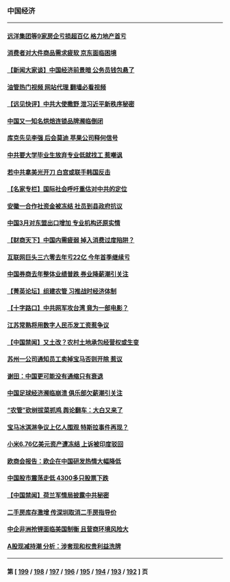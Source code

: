 ### 中国经济
---
#### [远洋集团等9家房企亏损超百亿 格力地产首亏](../../pages/ncid283/n13980901.md?04250845) 
#### [消费者对大件商品需求疲软 京东面临困境](../../pages/ncid283/n13980803.md?04250845) 
#### [【新闻大家谈】中国经济前景暗 公务员钱包悬了](../../pages/ncid283/n13980622.md?04250845) 
#### [油管热门视频 网站代理 翻墙必看视频](http://138.2.39.72:81/youtube.html?epic-marker?04250845)
#### [【远见快评】中共大使撒野 泄习近平新秩序秘密](../../pages/ncid283/n13980577.md?04250845) 
#### [中国又一知名烘焙连锁品牌濒临倒闭](../../pages/ncid283/n13979973.md?04250845) 
#### [库克先见李强 后会莫迪 苹果公司释何信号](../../pages/ncid283/n13979826.md?04250845) 
#### [中共要大学毕业生放弃专业低就找工 惹嘲讽](../../pages/ncid283/n13980033.md?04250845) 
#### [若中共拿美光开刀 白宫或联手韩国反击](../../pages/ncid283/n13979985.md?04250845) 
#### [【名家专栏】国际社会呼吁重估对中共的定位](../../pages/ncid283/n13979320.md?04250845) 
#### [安徽一合作社资金被冻结 社员到县政府抗议](../../pages/ncid283/n13979610.md?04250845) 
#### [中国3月对东盟出口增加 专业机构还原实情](../../pages/ncid283/n13977629.md?04250845) 
#### [【财商天下】中国内需疲弱 掉入消费过度陷阱？](../../pages/ncid283/n13979257.md?04250845) 
#### [互联网巨头三六零去年亏22亿 今年首季继续亏](../../pages/ncid283/n13979282.md?04250845) 
#### [中国券商去年整体业绩普跌 券业降薪潮引关注](../../pages/ncid283/n13979256.md?04250845) 
#### [【菁英论坛】组建农管 习推战时经济体制](../../pages/ncid283/n13979271.md?04250845) 
#### [【十字路口】中共网军攻台湾 竟为一部电影？](../../pages/ncid283/n13979067.md?04250845) 
#### [江苏常熟将用数字人民币发工资惹争议](../../pages/ncid283/n13978976.md?04250845) 
#### [【中国禁闻】又土改？农村土地承包经营权或生变](../../pages/ncid283/n13978604.md?04250845) 
#### [苏州一公司通知员工卖掉宝马否则开除 惹议](../../pages/ncid283/n13978919.md?04250845) 
#### [谢田：中国更可能没有通缩只有衰退](../../pages/ncid283/n13978892.md?04250845) 
#### [中国足球经济濒临崩溃 俱乐部欠薪潮引关注](../../pages/ncid283/n13978583.md?04250845) 
#### [“农管”砍树拔菜抓鸡 舆论翻车：大白又来了](../../pages/ncid283/n13976688.md?04250845) 
#### [宝马冰淇淋争议上亿人围观 特斯拉事件再现？](../../pages/ncid283/n13978425.md?04250845) 
#### [小米6.76亿美元资产遭冻结 上诉被印度驳回](../../pages/ncid283/n13978509.md?04250845) 
#### [欧商会报告：欧企在中国研发热情大幅降低](../../pages/ncid283/n13978472.md?04250845) 
#### [中国股市震荡走低 4300多只股票下跌](../../pages/ncid283/n13978305.md?04250845) 
#### [【中国禁闻】荷兰军情局披露中共秘密](../../pages/ncid283/n13977734.md?04250845) 
#### [二手房库存激增 传深圳取消二手房指导价](../../pages/ncid283/n13977982.md?04250845) 
#### [中企非洲抢锂面临美国制衡 且营商环境风险大](../../pages/ncid283/n13977971.md?04250845) 
#### [A股现减持潮 分析：涉套现和权贵利益洗牌](../../pages/ncid283/n13977934.md?04250845) 

---
#### 第 [ [199](./199.md?04250845) / [198](./198.md?04250845) / [197](./197.md?04250845) / [196](./196.md?04250845) / [195](./195.md?04250845) / [194](./194.md?04250845) / [193](./193.md?04250845) / [192](./192.md?04250845) ] 页

